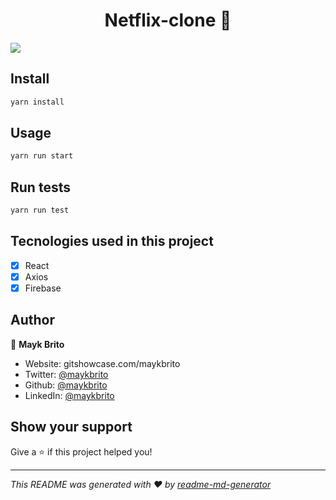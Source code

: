 <h1 align="center">Netflix-clone 👋</h1>
<p align-"center">
  <img src="https://imgur.com/a/ZZGlDCN" />
</p>

## Install

```sh
yarn install
```

## Usage

```sh
yarn run start
```

## Run tests

```sh
yarn run test
```

## Tecnologies used in this project

- [x] React
- [x] Axios
- [x] Firebase

## Author

👤 **Mayk Brito**

- Website: gitshowcase.com/maykbrito
- Twitter: [@maykbrito](https://twitter.com/maykbrito)
- Github: [@maykbrito](https://github.com/maykbrito)
- LinkedIn: [@maykbrito](https://linkedin.com/in/maykbrito)

## Show your support

Give a ⭐️ if this project helped you!

---

_This README was generated with ❤️ by [readme-md-generator](https://github.com/kefranabg/readme-md-generator)_
